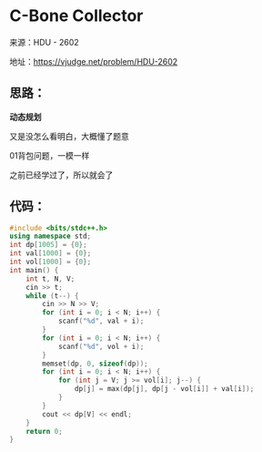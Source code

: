 # C-Bone Collector

来源：HDU - 2602

地址：https://vjudge.net/problem/HDU-2602

## 思路：

**动态规划**

又是没怎么看明白，大概懂了题意

01背包问题，一模一样

之前已经学过了，所以就会了

## 代码：

```cpp
#include <bits/stdc++.h>
using namespace std;
int dp[1005] = {0};
int val[1000] = {0};
int vol[1000] = {0};
int main() {
    int t, N, V;
    cin >> t;
    while (t--) {
        cin >> N >> V;
        for (int i = 0; i < N; i++) {
            scanf("%d", val + i);
        }
        for (int i = 0; i < N; i++) {
            scanf("%d", vol + i);
        }
        memset(dp, 0, sizeof(dp));
        for (int i = 0; i < N; i++) {
            for (int j = V; j >= vol[i]; j--) {
                dp[j] = max(dp[j], dp[j - vol[i]] + val[i]);
            }
        }
        cout << dp[V] << endl;
    }
    return 0;
}
```